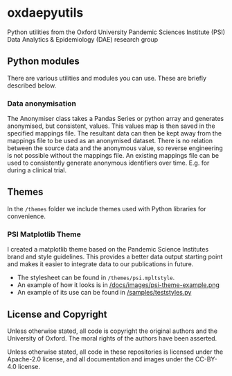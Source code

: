 # oxdaepyutils
Python utilities from the Oxford University Pandemic Sciences Institute (PSI) Data Analytics &amp; Epidemiology (DAE) research group


## Python modules

There are various utilities and modules you can use. These are briefly described below.

### Data anonymisation

The Anonymiser class takes a Pandas Series or python array and generates anonymised, but consistent, values. This values map is then saved in the specified mappings file. The resultant data can then be kept away from the mappings file to be used as an anonymised dataset. There is no relation between the source data and the anonymous value, so reverse engineering is not possible without the mappings file. An existing mappings file can be used to consistently generate anonymous identifiers over time. E.g. for during a clinical trial.

## Themes

In the `/themes` folder we include themes used with Python libraries for convenience.

### PSI Matplotlib Theme

I created a matplotlib theme based on the Pandemic Science Institutes brand and style guidelines.
This provides a better data output starting point and makes it easier to integrate data to our
publications in future.

- The stylesheet can be found in `/themes/psi.mpltstyle`.
- An example of how it looks is in [/docs/images/psi-theme-example.png](docs/images/psi-theme-example.png)
- An example of its use can be found in [/samples/teststyles.py](samples/teststyles.py)

## License and Copyright

Unless otherwise stated, all code is copyright the original authors and the University of Oxford. The moral rights of the authors have been asserted.

Unless otherwise stated, all code in these repositories is licensed under the Apache-2.0 license, and all documentation and images under the CC-BY-4.0 license.